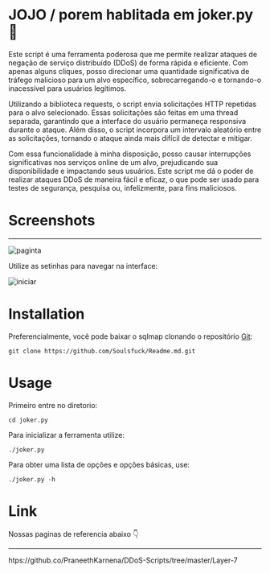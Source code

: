 # JOJO / porem hablitada em joker.py 🐉

Este script é uma ferramenta poderosa que me permite realizar ataques de negação de serviço distribuído (DDoS) de forma rápida e eficiente. Com apenas alguns cliques, posso direcionar uma quantidade significativa de tráfego malicioso para um alvo específico, sobrecarregando-o e tornando-o inacessível para usuários legítimos.

Utilizando a biblioteca requests, o script envia solicitações HTTP repetidas para o alvo selecionado. Essas solicitações são feitas em uma thread separada, garantindo que a interface do usuário permaneça responsiva durante o ataque. Além disso, o script incorpora um intervalo aleatório entre as solicitações, tornando o ataque ainda mais difícil de detectar e mitigar.

Com essa funcionalidade à minha disposição, posso causar interrupções significativas nos serviços online de um alvo, prejudicando sua disponibilidade e impactando seus usuários. Este script me dá o poder de realizar ataques DDoS de maneira fácil e eficaz, o que pode ser usado para testes de segurança, pesquisa ou, infelizmente, para fins maliciosos.

# Screenshots
----
![paginta](https://github.com/Soulsfuck/Readme.md/assets/157261017/80eae0ed-17e9-4a1a-a40b-ea58ef8e68aa)

Utilize as setinhas para navegar na interface:

![iniciar](https://github.com/Soulsfuck/Readme.md/assets/157261017/ff61637f-e44d-4117-a46a-5e591f02eaab)

# Installation

Preferencialmente, você pode baixar o sqlmap clonando o repositório [Git](https://github.com/sqlmapproject/sqlmap):

```
git clone https://github.com/Soulsfuck/Readme.md.git

```
# Usage

Primeiro entre no diretorio:

    cd joker.py


Para inicializar a ferramenta utilize:

    ./joker.py

Para obter uma lista de opções e opções básicas, use:

    ./joker.py -h

# Link

Nossas paginas de referencia abaixo 👇

----

htps://github.co/PraneethKarnena/DDoS-Scripts/tree/master/Layer-7
    

